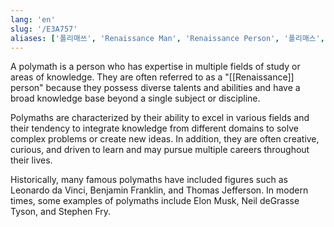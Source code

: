 ```yaml
---
lang: 'en'
slug: '/E3A757'
aliases: ['폴리매쓰', 'Renaissance Man', 'Renaissance Person', '폴리매스', '박식가', '다학자', '르네상스형 인간']
---
```


A polymath is a person who has expertise in multiple fields of study or areas of knowledge. They are often referred to as a "[[Renaissance]] person" because they possess diverse talents and abilities and have a broad knowledge base beyond a single subject or discipline.

Polymaths are characterized by their ability to excel in various fields and their tendency to integrate knowledge from different domains to solve complex problems or create new ideas. In addition, they are often creative, curious, and driven to learn and may pursue multiple careers throughout their lives.

Historically, many famous polymaths have included figures such as Leonardo da Vinci, Benjamin Franklin, and Thomas Jefferson. In modern times, some examples of polymaths include Elon Musk, Neil deGrasse Tyson, and Stephen Fry.

